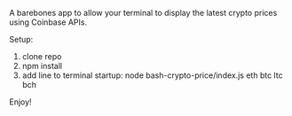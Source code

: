 A barebones app to allow your terminal to display the latest crypto prices using Coinbase APIs.

Setup:
1. clone repo
2. npm install
3. add line to terminal startup: node bash-crypto-price/index.js eth btc ltc bch

Enjoy!